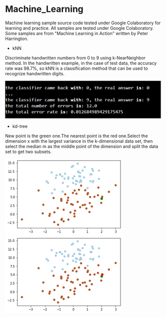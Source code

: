 # Machine_Learning
Machine learning sample source code tested under Google Colaboratory for learning and practice. All samples are tested under Google Colaboratory. Some samples are from "Machine Learning in Action" written by Peter Harrington.
 - kNN

Discriminate handwritten numbers from 0 to 9 using k-NearNeighbor method. In the handwritten example, in the case of test data, the accuracy rate was 98.7%, so kNN is a classification method that can be used to recognize handwritten digits.

![alt text](https://github.com/soarbear/Machine_Learning/blob/master/kNN/result_kNN.jpg)


 - kd-tree
 
New point is the green one.The nearest point is the red one.Select the dimension x with the largest variance in the k-dimensional data set, then select the median m as the middle point of the dimension and split the data set to get two subsets.

![alt text](https://github.com/soarbear/Machine_Learning/blob/master/kd_tree/kd_tree_newPoint.png)
![alt text](https://github.com/soarbear/Machine_Learning/blob/master/kd_tree/kd_tree_findNearestPoint.png)
 
